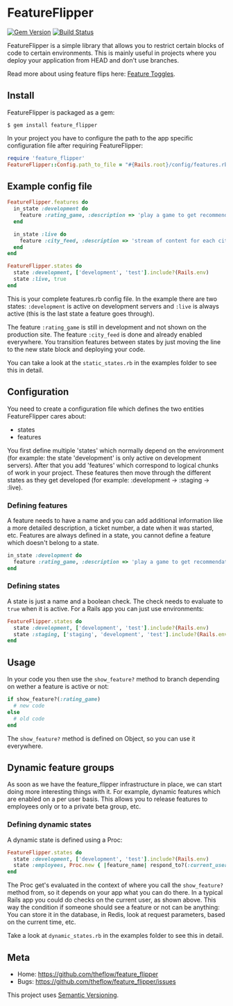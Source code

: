 FeatureFlipper
==============

[![Gem Version](https://badge.fury.io/rb/feature_flipper.svg)](https://rubygems.org/gems/feature_flipper)
[![Build Status](https://travis-ci.org/theflow/feature_flipper.svg?branch=master)](https://travis-ci.org/theflow/feature_flipper)

FeatureFlipper is a simple library that allows you to restrict certain blocks
of code to certain environments. This is mainly useful in projects where
you deploy your application from HEAD and don't use branches.

Read more about using feature flips here:
[Feature Toggles](http://martinfowler.com/articles/feature-toggles.html).

Install
-------

FeatureFlipper is packaged as a gem:

    $ gem install feature_flipper

In your project you have to configure the path to the app specific
configuration file after requiring FeatureFlipper:

```ruby
require 'feature_flipper'
FeatureFlipper::Config.path_to_file = "#{Rails.root}/config/features.rb"
```

Example config file
-------------------

```ruby
FeatureFlipper.features do
  in_state :development do
    feature :rating_game, :description => 'play a game to get recommendations'
  end

  in_state :live do
    feature :city_feed, :description => 'stream of content for each city'
  end
end

FeatureFlipper.states do
  state :development, ['development', 'test'].include?(Rails.env)
  state :live, true
end
```

This is your complete features.rb config file. In the example there are two
states: `:development` is active on development servers and `:live` is always active
(this is the last state a feature goes through).

The feature `:rating_game` is still in development and not shown on the
production site. The feature `:city_feed` is done and already enabled
everywhere. You transition features between states by just moving the line to
the new state block and deploying your code.

You can take a look at the `static_states.rb` in the examples folder to
see this in detail.

Configuration
-------------

You need to create a configuration file which defines the two entities
FeatureFlipper cares about:

 * states
 * features

You first define multiple 'states' which normally depend on the environment
(for example: the state 'development' is only active on development servers).
After that you add 'features' which correspond to logical chunks of work in
your project. These features then move through the different states
as they get developed (for example: :development -> :staging -> :live).

### Defining features

A feature needs to have a name and you can add additional information like a
more detailed description, a ticket number, a date when it was started, etc.
Features are always defined in a state, you cannot define a feature which
doesn't belong to a state.

```ruby
in_state :development do
  feature :rating_game, :description => 'play a game to get recommendations'
end
```

### Defining states

A state is just a name and a boolean check. The check needs to evaluate to
`true` when it is active. For a Rails app you can just use environments:

```ruby
FeatureFlipper.states do
  state :development, ['development', 'test'].include?(Rails.env)
  state :staging, ['staging', 'development', 'test'].include?(Rails.env)
end
```

Usage
-----

In your code you then use the `show_feature?` method to branch depending on
wether a feature is active or not:

```ruby
if show_feature?(:rating_game)
  # new code
else
  # old code
end
```

The `show_feature?` method is defined on Object, so you can use it everywhere.

Dynamic feature groups
----------------------

As soon as we have the feature_flipper infrastructure in place, we can start
doing more interesting things with it. For example, dynamic features which
are enabled on a per user basis. This allows you to release features to
employees only or to a private beta group, etc.

### Defining dynamic states

A dynamic state is defined using a Proc:

```ruby
FeatureFlipper.states do
  state :development, ['development', 'test'].include?(Rails.env)
  state :employees, Proc.new { |feature_name| respond_to?(:current_user, true) && current_user.employee? }
end
```

The Proc get's evaluated in the context of where you call the `show_feature?`
method from, so it depends on your app what you can do there. In a typical Rails
app you could do checks on the current user, as shown above. This way the condition
if someone should see a feature or not can be anything: You can store it in the
database, in Redis, look at request parameters, based on the current time, etc.

Take a look at `dynamic_states.rb` in the examples folder to see this
in detail.

Meta
----

* Home: <https://github.com/theflow/feature_flipper>
* Bugs: <https://github.com/theflow/feature_flipper/issues>

This project uses [Semantic Versioning](http://semver.org/).
